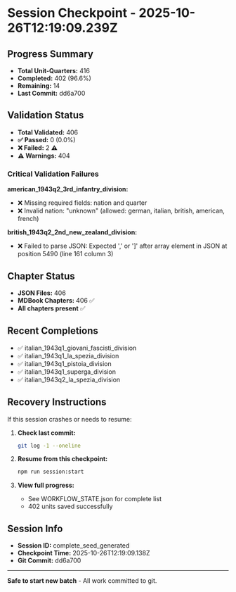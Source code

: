 # Session Checkpoint - 2025-10-26T12:19:09.239Z

## Progress Summary

- **Total Unit-Quarters:** 416
- **Completed:** 402 (96.6%)
- **Remaining:** 14
- **Last Commit:** dd6a700

## Validation Status

- **Total Validated:** 406
- **✅ Passed:** 0 (0.0%)
- **❌ Failed:** 2 ⚠️
- **⚠️ Warnings:** 404

### Critical Validation Failures

**american_1943q2_3rd_infantry_division:**
  - ❌ Missing required fields: nation and quarter
  - ❌ Invalid nation: "unknown" (allowed: german, italian, british, american, french)

**british_1943q2_2nd_new_zealand_division:**
  - ❌ Failed to parse JSON: Expected ',' or ']' after array element in JSON at position 5490 (line 161 column 3)

## Chapter Status

- **JSON Files:** 406
- **MDBook Chapters:** 406 ✅
- **All chapters present** ✅

## Recent Completions

- ✅ italian_1943q1_giovani_fascisti_division
- ✅ italian_1943q1_la_spezia_division
- ✅ italian_1943q1_pistoia_division
- ✅ italian_1943q1_superga_division
- ✅ italian_1943q2_la_spezia_division

## Recovery Instructions

If this session crashes or needs to resume:

1. **Check last commit:**
   ```bash
   git log -1 --oneline
   ```

2. **Resume from this checkpoint:**
   ```bash
   npm run session:start
   ```

3. **View full progress:**
   - See WORKFLOW_STATE.json for complete list
   - 402 units saved successfully

## Session Info

- **Session ID:** complete_seed_generated
- **Checkpoint Time:** 2025-10-26T12:19:09.138Z
- **Git Commit:** dd6a700

---

**Safe to start new batch** - All work committed to git.
